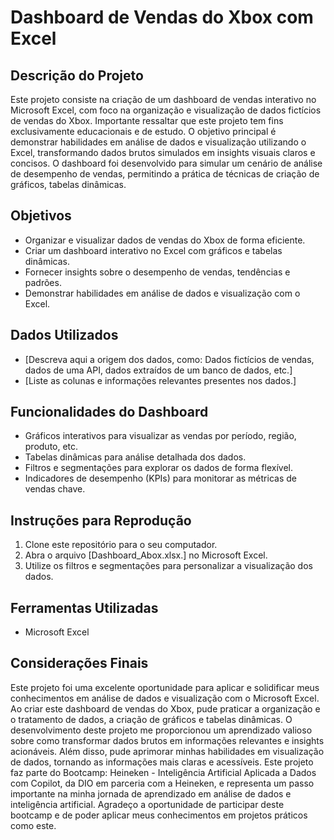 # Dashboard de Vendas do Xbox com Excel

## Descrição do Projeto

Este projeto consiste na criação de um dashboard de vendas interativo no Microsoft Excel, com foco na organização e visualização de dados fictícios de vendas do Xbox. Importante ressaltar que este projeto tem fins exclusivamente educacionais e de estudo.
O objetivo principal é demonstrar habilidades em análise de dados e visualização utilizando o Excel, transformando dados brutos simulados em insights visuais claros e concisos. O dashboard foi desenvolvido para simular um cenário de análise de desempenho de vendas, permitindo a prática de técnicas de criação de gráficos, tabelas dinâmicas.

## Objetivos

* Organizar e visualizar dados de vendas do Xbox de forma eficiente.
* Criar um dashboard interativo no Excel com gráficos e tabelas dinâmicas.
* Fornecer insights sobre o desempenho de vendas, tendências e padrões.
* Demonstrar habilidades em análise de dados e visualização com o Excel.

## Dados Utilizados

* [Descreva aqui a origem dos dados, como: Dados fictícios de vendas, dados de uma API, dados extraídos de um banco de dados, etc.]
* [Liste as colunas e informações relevantes presentes nos dados.]

## Funcionalidades do Dashboard

* Gráficos interativos para visualizar as vendas por período, região, produto, etc.
* Tabelas dinâmicas para análise detalhada dos dados.
* Filtros e segmentações para explorar os dados de forma flexível.
* Indicadores de desempenho (KPIs) para monitorar as métricas de vendas chave.

## Instruções para Reprodução

1.  Clone este repositório para o seu computador.
2.  Abra o arquivo [Dashboard_Abox.xlsx.] no Microsoft Excel.
3.  Utilize os filtros e segmentações para personalizar a visualização dos dados.

## Ferramentas Utilizadas
* Microsoft Excel

## Considerações Finais

Este projeto foi uma excelente oportunidade para aplicar e solidificar meus conhecimentos em análise de dados e visualização com o Microsoft Excel. Ao criar este dashboard de vendas do Xbox, pude praticar a organização e o tratamento de dados, a criação de gráficos e tabelas dinâmicas.
O desenvolvimento deste projeto me proporcionou um aprendizado valioso sobre como transformar dados brutos em informações relevantes e insights acionáveis. Além disso, pude aprimorar minhas habilidades em visualização de dados, tornando as informações mais claras e acessíveis.
Este projeto faz parte do Bootcamp: Heineken - Inteligência Artificial Aplicada a Dados com Copilot, da DIO em parceria com a Heineken, e representa um passo importante na minha jornada de aprendizado em análise de dados e inteligência artificial. 
Agradeço a oportunidade de participar deste bootcamp e de poder aplicar meus conhecimentos em projetos práticos como este.
